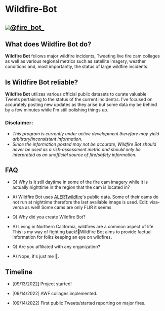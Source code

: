 # Wildfire-Bot

## [![](https://raw.githubusercontent.com/hostinfodev/Wildfire-Bot/76e410744f564683adcbf5f4a2ea94657b7f98ce/media/twitter.svg)@fire_bot_](https://twitter.com/fire_bot_)

## What does Wildfire Bot do?
**Wildfire Bot** follows major wildfire incidents, Tweeting live fire cam collages as well as various regional metrics such as satellite imagery, weather conditions and, most importantly, the status of large wildfire incidents.

## Is Wildfire Bot reliable?
**Wildfire Bot** utilizes various official public datasets to curate valuable Tweets pertaining to the status of the current incident/s.
I've focused on accurately posting new updates as they arise but some data my be behind by a few minutes while I'm still polishing things up.

### Disclaimer: 
- *This program is currently under active development therefore may yield arbitrary/inconsistent information.*
- *Since the information posted may not be accurate, Wildfire Bot should never be used as a risk-assessment metric and should only be interpreted as an unofficial source of fire/safety information.*

## FAQ

- Q) Why is it still daytime in some of the fire cam imagery while it is actually nighttime in the region that the cam is located in?
- A) Wildfire Bot uses [ALERTwildfire](https://alertwildfire.org)'s public data. Some of their cams do not run at nighttime therefore the last available image is used. Edit: visa-versa as well! Some cams are only FLIR it seems.

- Q) Why did you create Wildfire Bot?
- A) Living in Northern California, wildfires are a common aspect of life. This is my way of fighting back!🤜Wildfire Bot aims to provide factual information for folks keeping an eye on wildfires.

- Q) Are you affiliated with any organization?
- A) Nope, it's just me 👋.

## __Timeline__

- [09/13/2022] Project started!

- [09/14/2022] AWF collages implemented.

- [09/14/2022] First public Tweets/started reporting on major fires.
